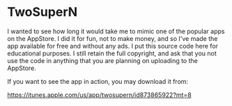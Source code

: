 TwoSuperN
=========

I wanted to see how long it would take me to mimic one of the popular apps on the AppStore. I did it for fun, not to make money, and so I've made the app available for free and without any ads. I put this source code here for educational purposes. I still retain the full copyright, and ask that you not use the code in anything that you are planning on uploading to the AppStore.

If you want to see the app in action, you may download it from:

https://itunes.apple.com/us/app/twosupern/id873865922?mt=8
